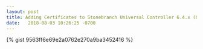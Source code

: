 ```yaml
---
layout: post
title: Adding Certificates to Stonebranch Universal Controller 6.4.x (Opswise)
date:   2018-08-03 10:26:25 -0700
---
```

{% gist 9563ff6e69e2a0762e270a9ba3452416 %}

